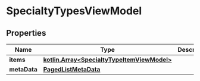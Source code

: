 
# SpecialtyTypesViewModel

## Properties
Name | Type | Description | Notes
------------ | ------------- | ------------- | -------------
**items** | [**kotlin.Array&lt;SpecialtyTypeItemViewModel&gt;**](SpecialtyTypeItemViewModel.md) |  |  [optional]
**metaData** | [**PagedListMetaData**](PagedListMetaData.md) |  |  [optional]



